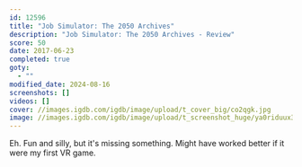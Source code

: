 ```yaml
---
id: 12596
title: "Job Simulator: The 2050 Archives"
description: "Job Simulator: The 2050 Archives - Review"
score: 50
date: 2017-06-23
completed: true
goty:
  - ""
modified_date: 2024-08-16
screenshots: []
videos: []
cover: //images.igdb.com/igdb/image/upload/t_cover_big/co2qgk.jpg
image: //images.igdb.com/igdb/image/upload/t_screenshot_huge/ya0riduux3qcaq0nmjov.jpg
---
```

Eh. Fun and silly, but it's missing something. Might have worked better if it were my first VR game.
